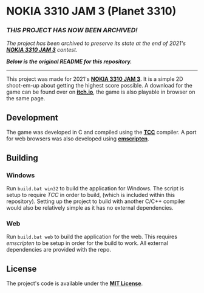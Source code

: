 # NOKIA 3310 JAM 3 (Planet 3310)

### ***THIS PROJECT HAS NOW BEEN ARCHIVED!***

*The project has been archived to preserve its state at the end of 2021's
**[NOKIA 3310 JAM 3](https://itch.io/jam/nokiajam3)** contest.*

***Below is the original README for this repository.***

---

This project was made for 2021's **[NOKIA 3310 JAM 3](https://itch.io/jam/nokiajam3)**.
It is a simple 2D shoot-em-up about getting the highest score possible. A download
for the game can be found over on **[itch.io](https://jrob774.itch.io/planet-3310)**,
the game is also playable in browser on the same page.

## Development

The game was developed in C and compiled using the **[TCC](https://bellard.org/tcc/)**
compiler. A port for web browsers was also developed using
**[emscripten](https://github.com/emscripten-core/emscripten)**.

## Building

### Windows

Run `build.bat win32` to build the application for Windows. The script is
setup to require *TCC* in order to build, (which is included within this
repository). Setting up the project to build with another C/C++ compiler would
also be relatively simple as it has no external dependencies.

### Web

Run `build.bat web` to build the application for the web. This requires *emscripten*
to be setup in order for the build to work. All external dependencies are provided
with the repo.

## License

The project's code is available under the **[MIT License](https://github.com/JROB774/nokia/blob/master/LICENSE)**.
